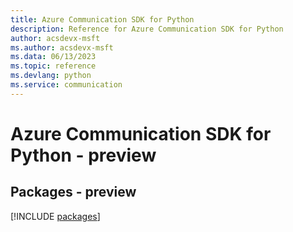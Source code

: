 ```yaml
---
title: Azure Communication SDK for Python
description: Reference for Azure Communication SDK for Python
author: acsdevx-msft
ms.author: acsdevx-msft
ms.data: 06/13/2023
ms.topic: reference
ms.devlang: python
ms.service: communication
---
```

# Azure Communication SDK for Python - preview
## Packages - preview
[!INCLUDE [packages](communication-index.md)]